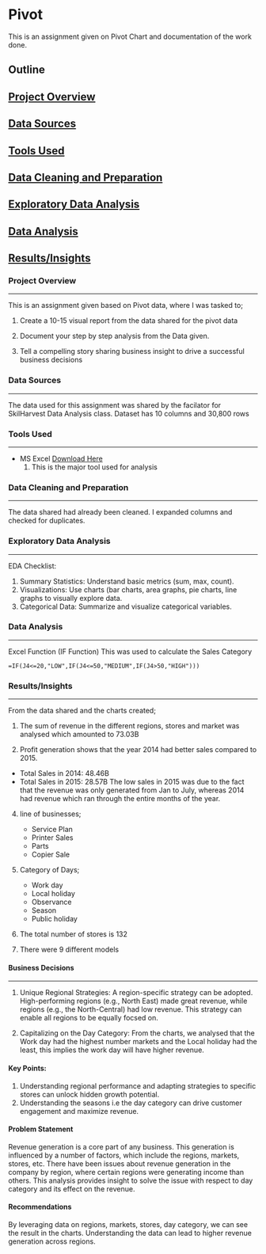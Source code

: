 # Pivot
This is an assignment given on Pivot Chart and documentation of the work done.

## Outline
## [Project Overview](#project-overview)
## [Data Sources](#data-sources)
## [Tools Used](#tools-used)
## [Data Cleaning and Preparation](#data-cleaning-and-preparation)
## [Exploratory Data Analysis](#exploratory-data-analysis)
## [Data Analysis](#data-analysis)
## [Results/Insights](#Results/Insights)


### Project Overview
---
This is an assignment given based on Pivot data, where I was tasked to;

1. Create a 10-15 visual report from the data shared for the pivot data

2. Document your step by step analysis from the Data given.

3. Tell a compelling story sharing business insight to drive a successful business decisions

### Data Sources
---
The data used for this assignment was shared by the facilator for SkilHarvest Data Analysis class.
Dataset has 10 columns and 30,800 rows

### Tools Used
---
- MS Excel [Download Here](https://www.microsoft.com)
    1. This is the major tool used for analysis
 
### Data Cleaning and Preparation
---
The data shared had already been cleaned.
I expanded columns and checked for duplicates.

### Exploratory Data Analysis
---
EDA Checklist:
1. Summary Statistics: Understand basic metrics (sum, max, count).
2. Visualizations: Use charts (bar charts, area graphs, pie charts, line graphs to visually explore data.
3. Categorical Data: Summarize and visualize categorical variables.

### Data Analysis
---
Excel Function (IF Function)
This was used to calculate the Sales Category
```
=IF(J4<=20,"LOW",IF(J4<=50,"MEDIUM",IF(J4>50,"HIGH")))
```
### Results/Insights
---
From the data shared and the charts created;
1. The sum of revenue in the different regions, stores and market was analysed which amounted to 73.03B

2. Profit generation shows that the year 2014 had better sales compared to 2015.
- Total Sales in 2014: 48.46B
- Total Sales in 2015: 28.57B
The low sales in 2015 was due to the fact that the revenue was only generated from Jan to July,
whereas 2014 had revenue which ran through the entire months of the year.

4. line of businesses;
   - Service Plan
   - Printer Sales
   - Parts
   - Copier Sale

6. Category of Days;
   - Work day
   - Local holiday
   - Observance
   - Season
   - Public holiday
  
7. The total number of stores is 132
8. There were 9 different models

#### Business Decisions
---
1. Unique Regional Strategies: A region-specific strategy can be adopted. High-performing regions (e.g., North East) made great revenue, while regions (e.g., the North-Central) had low revenue. This strategy can enable all regions to be equally focsed on.

2. Capitalizing on the Day Category: From the charts, we analysed that the Work day had the highest number markets and the Local holiday had the least, this implies the work day will have higher revenue.

#### Key Points:
1. Understanding regional performance and adapting strategies to specific stores can unlock hidden growth potential.
2. Understanding the seasons i.e the day category can drive customer engagement and maximize revenue.

#### Problem Statement
Revenue generation is a core part of any business. This generation is influenced by a number of factors, which include the regions, markets, stores, etc. There have been issues about revenue generation in the company by region, where certain regions were generating income than others. This analysis provides insight to solve the issue with respect to day category and its effect on the revenue. 

#### Recommendations
By leveraging data on regions, markets, stores, day category, we can see the result in the charts.
Understanding the data can lead to higher revenue generation across regions.



